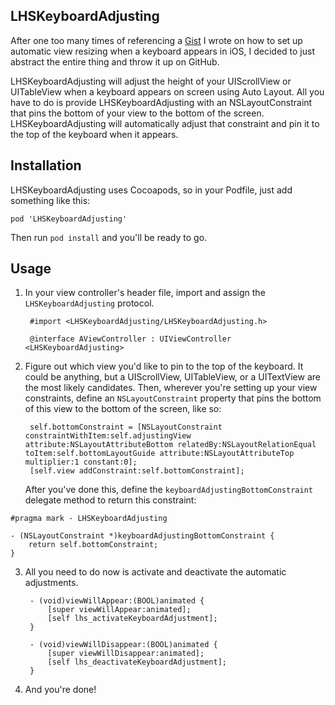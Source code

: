 LHSKeyboardAdjusting
--------------------

After one too many times of referencing a [Gist](https://gist.github.com/dlo/8572874) I wrote on how to set up automatic view resizing when a keyboard appears in iOS, I decided to just abstract the entire thing and throw it up on GitHub.

LHSKeyboardAdjusting will adjust the height of your UIScrollView or UITableView when a keyboard appears on screen using Auto Layout. All you have to do is provide LHSKeyboardAdjusting with an NSLayoutConstraint that pins the bottom of your view to the bottom of the screen. LHSKeyboardAdjusting will automatically adjust that constraint and pin it to the top of the keyboard when it appears.

Installation
------------

LHSKeyboardAdjusting uses Cocoapods, so in your Podfile, just add something like this:

    pod 'LHSKeyboardAdjusting'

Then run `pod install` and you'll be ready to go.

Usage
-----

1. In your view controller's header file, import and assign the `LHSKeyboardAdjusting` protocol.

        #import <LHSKeyboardAdjusting/LHSKeyboardAdjusting.h>

        @interface AViewController : UIViewController <LHSKeyboardAdjusting>

2. Figure out which view you'd like to pin to the top of the keyboard. It could be anything, but a UIScrollView, UITableView, or a UITextView are the most likely candidates. Then, wherever you're setting up your view constraints, define an `NSLayoutConstraint` property that pins the bottom of this view to the bottom of the screen, like so:

        self.bottomConstraint = [NSLayoutConstraint constraintWithItem:self.adjustingView attribute:NSLayoutAttributeBottom relatedBy:NSLayoutRelationEqual toItem:self.bottomLayoutGuide attribute:NSLayoutAttributeTop multiplier:1 constant:0];
        [self.view addConstraint:self.bottomConstraint];

   After you've done this, define the `keyboardAdjustingBottomConstraint` delegate method to return this constraint:

```objc
#pragma mark - LHSKeyboardAdjusting

- (NSLayoutConstraint *)keyboardAdjustingBottomConstraint {
    return self.bottomConstraint;
}
```

3. All you need to do now is activate and deactivate the automatic adjustments.

        - (void)viewWillAppear:(BOOL)animated {
            [super viewWillAppear:animated];
            [self lhs_activateKeyboardAdjustment];
        }

        - (void)viewWillDisappear:(BOOL)animated {
            [super viewWillDisappear:animated];
            [self lhs_deactivateKeyboardAdjustment];
        }

3. And you're done!

